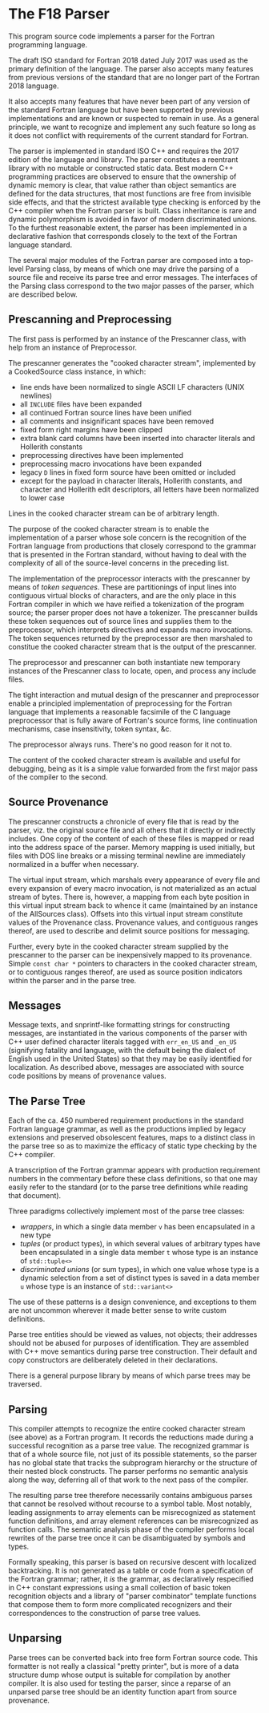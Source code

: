 The F18 Parser
==============
This program source code implements a parser for the Fortran programming
language.

The draft ISO standard for Fortran 2018 dated July 2017 was used as the
primary definition of the language.  The parser also accepts many features
from previous versions of the standard that are no longer part of the Fortran
2018 language.

It also accepts many features that have never been part of any version
of the standard Fortran language but have been supported by previous
implementations and are known or suspected to remain in use.  As a
general principle, we want to recognize and implement any such feature
so long as it does not conflict with requirements of the current standard
for Fortran.

The parser is implemented in standard ISO C++ and requires the 2017
edition of the language and library.  The parser constitutes a reentrant
library with no mutable or constructed static data.  Best modern C++
programming practices are observed to ensure that the ownership of
dynamic memory is clear, that value rather than object semantics are
defined for the data structures, that most functions are free from
invisible side effects, and that the strictest available type checking
is enforced by the C++ compiler when the Fortran parser is built.
Class inheritance is rare and dynamic polymorphism is avoided in favor
of modern discriminated unions.  To the furthest reasonable extent, the
parser has been implemented in a declarative fashion that corresponds
closely to the text of the Fortran language standard.

The several major modules of the Fortran parser are composed into a
top-level Parsing class, by means of which one may drive the parsing of a
source file and receive its parse tree and error messages.  The interfaces
of the Parsing class correspond to the two major passes of the parser,
which are described below.

Prescanning and Preprocessing
-----------------------------
The first pass is performed by an instance of the Prescanner class,
with help from an instance of Preprocessor.

The prescanner generates the "cooked character stream", implemented
by a CookedSource class instance, in which:
* line ends have been normalized to single ASCII LF characters (UNIX newlines)
* all `INCLUDE` files have been expanded
* all continued Fortran source lines have been unified
* all comments and insignificant spaces have been removed
* fixed form right margins have been clipped
* extra blank card columns have been inserted into character literals
  and Hollerith constants
* preprocessing directives have been implemented
* preprocessing macro invocations have been expanded
* legacy `D` lines in fixed form source have been omitted or included
* except for the payload in character literals, Hollerith constants,
  and character and Hollerith edit descriptors, all letters have been
  normalized to lower case

Lines in the cooked character stream can be of arbitrary length.

The purpose of the cooked character stream is to enable the implementation
of a parser whose sole concern is the recognition of the Fortran language
from productions that closely correspond to the grammar that is presented
in the Fortran standard, without having to deal with the complexity of
all of the source-level concerns in the preceding list.

The implementation of the preprocessor interacts with the prescanner by
means of _token sequences_.  These are partitionings of input lines into
contiguous virtual blocks of characters, and are the only place in this
Fortran compiler in which we have reified a tokenization of the program
source; the parser proper does not have a tokenizer.  The prescanner
builds these token sequences out of source lines and supplies them
to the preprocessor, which interprets directives and expands macro
invocations.  The token sequences returned by the preprocessor are then
marshaled to constitue the cooked character stream that is the output of
the prescanner.

The preprocessor and prescanner can both instantiate new temporary
instances of the Prescanner class to locate, open, and process any
include files.

The tight interaction and mutual design of the prescanner and preprocessor
enable a principled implementation of preprocessing for the Fortran
language that implements a reasonable facsimile of the C language
preprocessor that is fully aware of Fortran's source forms, line
continuation mechanisms, case insensitivity, token syntax, &c.

The preprocessor always runs.  There's no good reason for it not to.

The content of the cooked character stream is available and useful
for debugging, being as it is a simple value forwarded from the first major
pass of the compiler to the second.

Source Provenance
-----------------
The prescanner constructs a chronicle of every file that is read by the
parser, viz. the original source file and all others that it directly
or indirectly includes.  One copy of the content of each of these files
is mapped or read into the address space of the parser.  Memory mapping
is used initially, but files with DOS line breaks or a missing terminal
newline are immediately normalized in a buffer when necessary.

The virtual input stream, which marshals every appearance of every file
and every expansion of every macro invocation, is not materialized as
an actual stream of bytes.  There is, however, a mapping from each byte
position in this virtual input stream back to whence it came (maintained
by an instance of the AllSources class).  Offsets into this virtual input
stream constitute values of the Provenance class.  Provenance values,
and contiguous ranges thereof, are used to describe and delimit source
positions for messaging.

Further, every byte in the cooked character stream supplied by the
prescanner to the parser can be inexpensively mapped to its provenance.
Simple `const char *` pointers to characters in the cooked character
stream, or to contiguous ranges thereof, are used as source position
indicators within the parser and in the parse tree.

Messages
--------
Message texts, and snprintf-like formatting strings for constructing
messages, are instantiated in the various components of the parser with
C++ user defined character literals tagged with `err_en_US` and `_en_US`
(signifying fatality and language, with the default being the dialect of
English used in the United States) so that they may be easily identified
for localization.  As described above, messages are associated with
source code positions by means of provenance values.

The Parse Tree
--------------
Each of the ca. 450 numbered requirement productions in the standard
Fortran language grammar, as well as the productions implied by legacy
extensions and preserved obsolescent features, maps to a distinct class
in the parse tree so as to maximize the efficacy of static type checking
by the C++ compiler.

A transcription of the Fortran grammar appears with production requirement
numbers in the commentary before these class definitions, so that one
may easily refer to the standard (or to the parse tree definitions while
reading that document).

Three paradigms collectively implement most of the parse tree classes:
* *wrappers*, in which a single data member `v` has been encapsulated
  in a new type
* *tuples* (or product types), in which several values of arbitrary
  types have been encapsulated in a single data member `t` whose type
  is an instance of `std::tuple<>`
* *discriminated unions* (or sum types), in which one value whose type is
  a dynamic selection from a set of distinct types is saved in a data
  member `u` whose type is an instance of `std::variant<>`

The use of these patterns is a design convenience, and exceptions to them
are not uncommon wherever it made better sense to write custom definitions.

Parse tree entities should be viewed as values, not objects; their
addresses should not be abused for purposes of identification.  They are
assembled with C++ move semantics during parse tree construction.
Their default and copy constructors are deliberately deleted in their
declarations.

There is a general purpose library by means of which parse trees may
be traversed.

Parsing
-------
This compiler attempts to recognize the entire cooked character stream
(see above) as a Fortran program.  It records the reductions made during
a successful recognition as a parse tree value.  The recognized grammar
is that of a whole source file, not just of its possible statements,
so the parser has no global state that tracks the subprogram hierarchy
or the structure of their nested block constructs.  The parser performs
no semantic analysis along the way, deferring all of that work to the
next pass of the compiler.

The resulting parse tree therefore necessarily contains ambiguous parses
that cannot be resolved without recourse to a symbol table.  Most notably,
leading assignments to array elements can be misrecognized as statement
function definitions, and array element references can be misrecognized
as function calls.  The semantic analysis phase of the compiler performs
local rewrites of the parse tree once it can be disambiguated by symbols
and types.

Formally speaking, this parser is based on recursive descent with localized
backtracking.  It is not generated as a table or code from a specification
of the Fortran grammar; rather, it _is_ the grammar, as declaratively
respecified in C++ constant expressions using a small collection of basic
token recognition objects and a library of "parser combinator" template
functions that compose them to form more complicated recognizers and
their correspondences to the construction of parse tree values.

Unparsing
---------
Parse trees can be converted back into free form Fortran source code.
This formatter is not really a classical "pretty printer", but is
more of a data structure dump whose output is suitable for compilation
by another compiler.  It is also used for testing the parser, since a
reparse of an unparsed parse tree should be an identity function apart from
source provenance.
